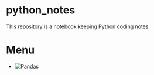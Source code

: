 # python_notes
This repository is a notebook keeping Python coding notes

# Menu
* ![Pandas](https://github.com/1tanwang/python_notes/blob/master/Pandas/pandas.ipynb)

